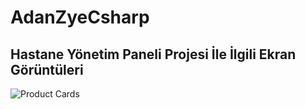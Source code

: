 # AdanZyeCsharp


## Hastane Yönetim Paneli Projesi İle İlgili Ekran Görüntüleri
![Product Cards](https://github.com/user-attachments/assets/ef5fc0eb-fc87-444a-b678-0152f489e738)

